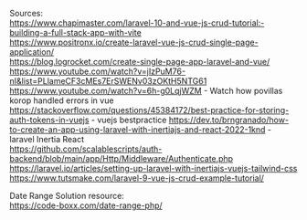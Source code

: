 Sources:  
https://www.chapimaster.com/laravel-10-and-vue-js-crud-tutorial:-building-a-full-stack-app-with-vite  
https://www.positronx.io/create-laravel-vue-js-crud-single-page-application/  
https://blog.logrocket.com/create-single-page-app-laravel-and-vue/  
https://www.youtube.com/watch?v=jIzPuM76-nI&list=PLlameCF3cMEs7ErSWENv03zOKtH5NTG61  
https://www.youtube.com/watch?v=6h-g0LqjWZM - Watch how povillas korop handled errors in vue  
https://stackoverflow.com/questions/45384172/best-practice-for-storing-auth-tokens-in-vuejs - vuejs bestpractice
https://dev.to/brngranado/how-to-create-an-app-using-laravel-with-inertiajs-and-react-2022-1knd - laravel Inertia React  
https://github.com/scalablescripts/auth-backend/blob/main/app/Http/Middleware/Authenticate.php    
https://laravel.io/articles/setting-up-laravel-with-inertiajs-vuejs-tailwind-css    
https://www.tutsmake.com/laravel-9-vue-js-crud-example-tutorial/




Date Range Solution resource:  
https://code-boxx.com/date-range-php/

